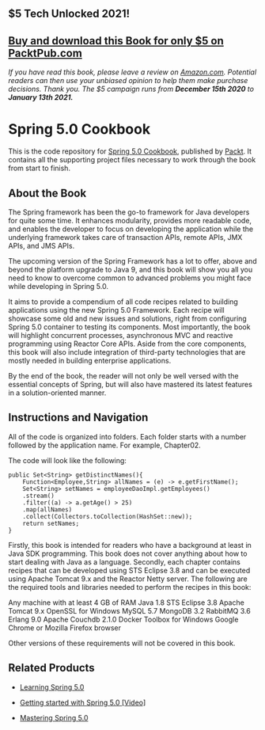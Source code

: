 ## $5 Tech Unlocked 2021!
[Buy and download this Book for only $5 on PacktPub.com](https://www.packtpub.com/product/spring-5-0-cookbook/9781787128316)
-----
*If you have read this book, please leave a review on [Amazon.com](https://www.amazon.com/gp/product/1787128318).     Potential readers can then use your unbiased opinion to help them make purchase decisions. Thank you. The $5 campaign         runs from __December 15th 2020__ to __January 13th 2021.__*

# Spring 5.0 Cookbook
This is the code repository for [Spring 5.0 Cookbook](https://www.packtpub.com/application-development/spring-50-cookbook?utm_source=github&utm_medium=repository&utm_campaign=9781787128316), published by [Packt](https://www.packtpub.com/?utm_source=github). It contains all the supporting project files necessary to work through the book from start to finish.
## About the Book
The Spring framework has been the go-to framework for Java developers for quite some time. It enhances modularity, provides more readable code, and enables the developer to focus on developing the application while the underlying framework takes care of transaction APIs, remote APIs, JMX APIs, and JMS APIs.

The upcoming version of the Spring Framework has a lot to offer, above and beyond the platform upgrade to Java 9, and this book will show you all you need to know to overcome common to advanced problems you might face while developing in Spring 5.0.

It aims to provide a compendium of all code recipes related to building applications using the new Spring 5.0 Framework. Each recipe will showcase some old and new issues and solutions, right from configuring Spring 5.0 container to testing its components. Most importantly, the book will highlight concurrent processes, asynchronous MVC and reactive programming using Reactor Core APIs. Aside from the core components, this book will also include integration of third-party technologies that are mostly needed in building enterprise applications.

By the end of the book, the reader will not only be well versed with the essential concepts of Spring, but will also have mastered its latest features in a solution-oriented manner.
## Instructions and Navigation
All of the code is organized into folders. Each folder starts with a number followed by the application name. For example, Chapter02.



The code will look like the following:
```
public Set<String> getDistinctNames(){
    Function<Employee,String> allNames = (e) -> e.getFirstName();
    Set<String> setNames = employeeDaoImpl.getEmployees()
    .stream()
    .filter((a) -> a.getAge() > 25)
    .map(allNames)
    .collect(Collectors.toCollection(HashSet::new));
    return setNames;
}
```

Firstly, this book is intended for readers who have a background at least in Java SDK programming. This book does not cover anything about how to start dealing with Java as a language. Secondly, each chapter contains recipes that can be developed using STS Eclipse 3.8 and can be executed using Apache Tomcat 9.x and the Reactor Netty server. The following are the required tools and libraries needed to perform the recipes in this book:

Any machine with at least 4 GB of RAM
Java 1.8
STS Eclipse 3.8
Apache Tomcat 9.x
OpenSSL for Windows
MySQL 5.7
MongoDB 3.2
RabbitMQ 3.6
Erlang 9.0
Apache Couchdb 2.1.0
Docker Toolbox for Windows
Google Chrome or Mozilla Firefox browser

Other versions of these requirements will not be covered in this book.

## Related Products
* [Learning Spring 5.0](https://www.packtpub.com/application-development/learning-spring-50?utm_source=github&utm_medium=repository&utm_campaign=9781787120341)

* [Getting started with Spring 5.0 [Video]](https://www.packtpub.com/web-development/getting-started-spring-50-video?utm_source=github&utm_medium=repository&utm_campaign=9781787288607)

* [Mastering Spring 5.0](https://www.packtpub.com/application-development/mastering-spring-50?utm_source=github&utm_medium=repository&utm_campaign=9781787123175)
